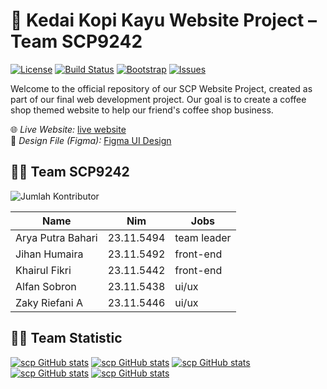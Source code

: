 # 🚨 Kedai Kopi Kayu Website Project – Team SCP9242

[![License](https://img.shields.io/badge/License-MIT-blue.svg)](https://opensource.org/licenses/MIT)
[![Build Status](https://img.shields.io/github/workflow/status/shitodcy/scp/CI)](https://github.com/shitodcy/scp/actions)
[![Bootstrap](https://img.shields.io/badge/Bootstrap-5-blue.svg)](https://getbootstrap.com/)
[![Issues](https://img.shields.io/github/issues/shitodcy/scp.svg)](https://github.com/shitodcy/scp/issues)

Welcome to the official repository of our SCP Website Project, created as part of our final web development project. Our goal is to create a coffee shop themed website to help our friend's coffee shop business.

🌐 *Live Website:* [live website](https://scp-puce.vercel.app/)  
🎨 *Design File (Figma):* [Figma UI Design](https://www.figma.com/design/6TeGhqC5ziwJRAnjLeYhn1/Projek-SCP?node-id=0-1&t=xaRu7TMMZPdRlwaN-1)

## 🧑‍💻 Team SCP9242
![Jumlah Kontributor](https://img.shields.io/github/contributors/shitodcy/scp)


| Name               | Nim         |    Jobs     |
|--------------------|-------------|-------------|
| Arya Putra Bahari  | 23.11.5494  |  team leader|
| Jihan Humaira      | 23.11.5492  |  front-end  |
| Khairul Fikri      | 23.11.5442  |  front-end  |
| Alfan Sobron       | 23.11.5438  |   ui/ux     |
| Zaky Riefani A     | 23.11.5446  |   ui/ux     |

## 🧑‍💻 Team Statistic

[![scp GitHub stats](https://github-readme-stats.vercel.app/api?username=shitodcy&include_all_commits=true&theme=dracula)](https://github.com/shitodcy/scp)
[![scp GitHub stats](https://github-readme-stats.vercel.app/api?username=JihanPaperwork&include_all_commits=true&theme=dracula)](https://github.com/shitodcy/scp)
[![scp GitHub stats](https://github-readme-stats.vercel.app/api?username=Iruru21&include_all_commits=true&theme=dracula)](https://github.com/shitodcy/scp)
[![scp GitHub stats](https://github-readme-stats.vercel.app/api?username=alfan-droid&include_all_commits=true&theme=dracula)](https://github.com/shitodcy/scp)
[![scp GitHub stats](https://github-readme-stats.vercel.app/api?username=fanns313&include_all_commits=true&theme=dracula)](https://github.com/shitodcy/scp)
